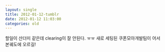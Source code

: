 ```yaml
---
layout: single
title: 2012-01-12-tumblr
date: 2012-01-12 11:03:00
categories: old
---
```

할일이 산더미 같은데 clearing이 잘 안된다. ㅠㅠ 새로 세팅된 쿠폰모아개발팀이 어서 본궤도에 오르길!

